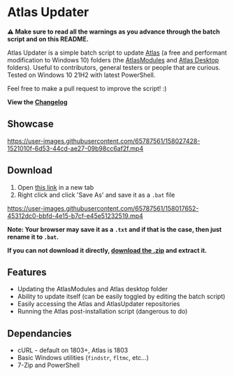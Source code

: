 # Atlas Updater
**⚠ Make sure to read all the warnings as you advance through the batch script and on this README.**

Atlas Updater is a simple batch script to update [Atlas](https://github.com/Atlas-OS/Atlas) (a free and performant modification to Windows 10) folders (the [AtlasModules](https://github.com/Atlas-OS/Atlas/tree/main/src/AtlasModules) and [Atlas Desktop](https://github.com/Atlas-OS/Atlas/tree/main/src/Desktop/Atlas) folders). Useful to contributors, general testers or people that are curious. Tested on Windows 10 21H2 with latest PowerShell. 

Feel free to make a pull request to improve the script! :)

**View the [Changelog](https://github.com/he3als/AtlasUpdater/blob/main/changelog.md)**

## Showcase

https://user-images.githubusercontent.com/65787561/158027428-1521010f-6d53-44cd-ae27-09b98cc6af2f.mp4

## Download
1. Open [this link](https://raw.githubusercontent.com/he3als/AtlasUpdater/main/AtlasUpdaterScript.bat) in a new tab
2. Right click and click 'Save As' and save it as a `.bat` file

https://user-images.githubusercontent.com/65787561/158017652-45312dc0-bbfd-4e15-b7cf-e45e51232519.mp4

**Note: Your browser may save it as a `.txt` and if that is the case, then just rename it to `.bat`.**

**If you can not download it directly, [download the .zip](https://github.com/he3als/AtlasUpdater/archive/refs/heads/main.zip) and extract it.**

## Features
- Updating the AtlasModules and Atlas desktop folder
- Ability to update itself (can be easily toggled by editing the batch script)
- Easily accessing the Atlas and AtlasUpdater repositories
- Running the Atlas post-installation script (dangerous to do)

## Dependancies
- cURL - default on 1803+, Atlas is 1803
- Basic Windows utilities (`findstr`, `fltmc`, etc...)
- 7-Zip and PowerShell
